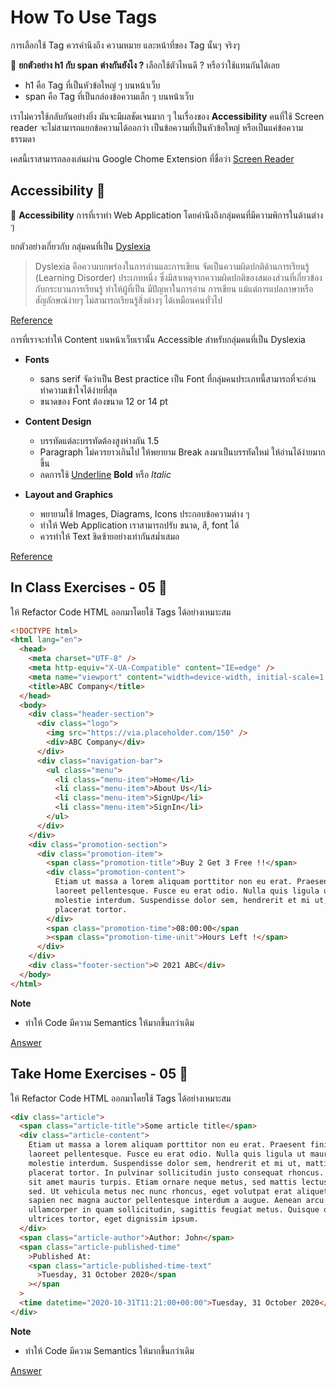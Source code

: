 # How To Use Tags

การเลือกใช้ Tag ควรคำนึงถึง ความหมาย และหน้าที่ของ Tag นั้นๆ จริงๆ

🌟 **ยกตัวอย่าง h1 กับ span ต่างกันยังไง ?** เลือกใช้ตัวไหนดี ? หรือว่าใช้แทนกันได้เลย

- h1 คือ Tag ที่เป็นหัวข้อใหญ่ ๆ บนหน้าเว็บ
- span คือ Tag ที่เป็นกล่องข้อความเล็ก ๆ บนหน้าเว็บ

เราไม่ควรใช้กลับกันอย่างยิ่ง มันจะมีผลชัดเจนมาก ๆ ในเรื่องของ **Accessibility** คนที่ใช้ Screen reader จะไม่สามารถแยกข้อความได้ออกว่า เป็นข้อความที่เป็นหัวข้อใหญ่ หรือเป็นแค่ข้อความธรรมดา

เคสนี้เราสามารถลองเล่นผ่าน Google Chome Extension ที่ชื่อว่า [Screen Reader](https://chrome.google.com/webstore/detail/screen-reader/kgejglhpjiefppelpmljglcjbhoiplfn?hl=en)

## Accessibility 📖

🌟 **Accessibility** การที่เราทำ Web Application โดยคำนึงถึงกลุ่มคนที่มีความพิการในด้านต่าง ๆ

ยกตัวอย่างเกี่ยวกับ กลุ่มคนที่เป็น [Dyslexia](https://youtu.be/PTqhgjxRkFU?t=47)

> Dyslexia คือความบกพร่องในการอ่านและการเขียน จัดเป็นความผิดปกติด้านการเรียนรู้ (Learning Disorder) ประเภทหนึ่ง ซึ่งมีสาเหตุจากความผิดปกติของสมองส่วนที่เกี่ยวข้องกับกระบวนการเรียนรู้ ทำให้ผู้ที่เป็น มีปัญหาในการอ่าน การเขียน แม้แต่การแปลภาษาหรือสัญลักษณ์ง่ายๆ ไม่สามารถเรียนรู้สิ่งต่างๆ ได้เหมือนคนทั่วไป

[Reference](https://www.brainandlifecenter.com/braintraining-improve-dyslexia#:~:text=Dyslexia%20%E0%B8%84%E0%B8%B7%E0%B8%AD%E0%B8%84%E0%B8%A7%E0%B8%B2%E0%B8%A1%E0%B8%9A%E0%B8%81%E0%B8%9E%E0%B8%A3%E0%B9%88%E0%B8%AD%E0%B8%87%E0%B9%83%E0%B8%99,%E0%B8%97%E0%B8%B1%E0%B9%88%E0%B8%A7%E0%B9%84%E0%B8%9B%20%E0%B8%8B%E0%B8%B6%E0%B9%88%E0%B8%87%E0%B9%82%E0%B8%A3%E0%B8%84%E0%B8%99%E0%B8%B5%E0%B9%89%E0%B8%AA%E0%B8%B2%E0%B8%A1%E0%B8%B2%E0%B8%A3%E0%B8%96)

การที่เราจะทำให้ Content บนหน้าเว็บเรานั้น Accessible สำหรับกลุ่มคนที่เป็น Dyslexia

- **Fonts**

  - sans serif จัดว่าเป็น Best practice เป็น Font ที่กลุ่มคนประเภทนี้สามารถที่จะอ่าน ทำความเข้าใจได้ง่ายที่สุด
  - ขนาดของ Font ต้องขนาด 12 or 14 pt

- **Content Design**

  - บรรทัดแต่ละบรรทัดต้องสูงห่างกัน 1.5
  - Paragraph ไม่ควรยาวเกินไป ให้พยายาม Break ลงมาเป็นบรรทัดใหม่ ให้อ่านได้ง่ายมากขึ้น
  - ลดการใช้ <u>Underline</u> **Bold** หรือ _Italic_

- **Layout and Graphics**
  - พยายามใช้ Images, Diagrams, Icons ประกอบข้อความต่าง ๆ
  - ทำให้ Web Application เราสามารถปรับ ขนาด, สี, font ได้
  - ควรทำให้ Text ชิดซ้ายอย่างเท่ากันสม่ำเสมอ

[Reference](https://www.boia.org/blog/how-to-create-accessible-content-and-designs-for-people-with-dyslexia)

## In Class Exercises - 05 🏅

ให้ Refactor Code HTML ออกมาโดยใช้ Tags ได้อย่างเหมาะสม

```html
<!DOCTYPE html>
<html lang="en">
  <head>
    <meta charset="UTF-8" />
    <meta http-equiv="X-UA-Compatible" content="IE=edge" />
    <meta name="viewport" content="width=device-width, initial-scale=1.0" />
    <title>ABC Company</title>
  </head>
  <body>
    <div class="header-section">
      <div class="logo">
        <img src="https://via.placeholder.com/150" />
        <div>ABC Company</div>
      </div>
      <div class="navigation-bar">
        <ul class="menu">
          <li class="menu-item">Home</li>
          <li class="menu-item">About Us</li>
          <li class="menu-item">SignUp</li>
          <li class="menu-item">SignIn</li>
        </ul>
      </div>
    </div>
    <div class="promotion-section">
      <div class="promotion-item">
        <span class="promotion-title">Buy 2 Get 3 Free !!</span>
        <div class="promotion-content">
          Etiam ut massa a lorem aliquam porttitor non eu erat. Praesent finibus
          laoreet pellentesque. Fusce eu erat odio. Nulla quis ligula ut mauris
          molestie interdum. Suspendisse dolor sem, hendrerit et mi ut, mattis
          placerat tortor.
        </div>
        <span class="promotion-time">08:00:00</span
        ><span class="promotion-time-unit">Hours Left !</span>
      </div>
    </div>
    <div class="footer-section">© 2021 ABC</div>
  </body>
</html>
```

**Note**

- ทำให้ Code มีความ Semantics ให้มากขึ้นกว่าเดิม

[Answer](https://github.com/napatwongchr/intro-to-html/blob/main/exercises/html-exercises-1.md)

## Take Home Exercises - 05 🏅

ให้ Refactor Code HTML ออกมาโดยใช้ Tags ได้อย่างเหมาะสม

```html
<div class="article">
  <span class="article-title">Some article title</span>
  <div class="article-content">
    Etiam ut massa a lorem aliquam porttitor non eu erat. Praesent finibus
    laoreet pellentesque. Fusce eu erat odio. Nulla quis ligula ut mauris
    molestie interdum. Suspendisse dolor sem, hendrerit et mi ut, mattis
    placerat tortor. In pulvinar sollicitudin justo consequat rhoncus. Aliquam
    sit amet mauris turpis. Etiam ornare neque metus, sed mattis lectus maximus
    sed. Ut vehicula metus nec nunc rhoncus, eget volutpat erat aliquet. Sed eu
    sapien nec magna auctor pellentesque interdum a augue. Aenean arcu justo,
    ullamcorper in quam sollicitudin, sagittis feugiat metus. Quisque quis
    ultrices tortor, eget dignissim ipsum.
  </div>
  <span class="article-author">Author: John</span>
  <span class="article-published-time"
    >Published At:
    <span class="article-published-time-text"
      >Tuesday, 31 October 2020</span
    ></span
  >
  <time datetime="2020-10-31T11:21:00+00:00">Tuesday, 31 October 2020</time>
</div>
```

**Note**

- ทำให้ Code มีความ Semantics ให้มากขึ้นกว่าเดิม

[Answer](https://github.com/napatwongchr/intro-to-html/blob/main/exercises/html-exercises-1.md)
